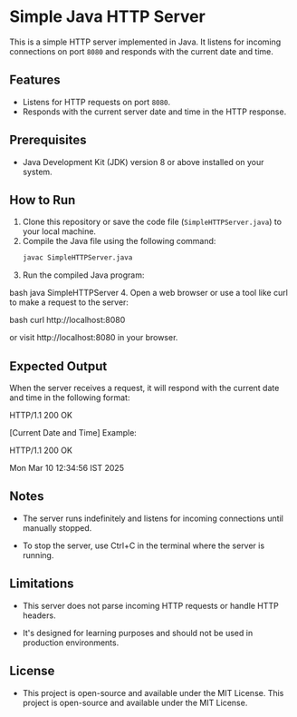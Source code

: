# Simple Java HTTP Server

This is a simple HTTP server implemented in Java. It listens for incoming connections on port `8080` and responds with the current date and time.

## Features
- Listens for HTTP requests on port `8080`.
- Responds with the current server date and time in the HTTP response.

## Prerequisites
- Java Development Kit (JDK) version 8 or above installed on your system.

## How to Run
1. Clone this repository or save the code file (`SimpleHTTPServer.java`) to your local machine.
2. Compile the Java file using the following command:
   ```bash
   javac SimpleHTTPServer.java
3. Run the compiled Java program:

bash
   java SimpleHTTPServer
4. Open a web browser or use a tool like curl to make a request to the server:

bash
   curl http://localhost:8080
   
   or visit http://localhost:8080 in your browser.

## Expected Output
When the server receives a request, it will respond with the current date and time in the following format:

HTTP/1.1 200 OK

[Current Date and Time]
Example:

HTTP/1.1 200 OK

Mon Mar 10 12:34:56 IST 2025
## Notes
- The server runs indefinitely and listens for incoming connections until manually stopped.

- To stop the server, use Ctrl+C in the terminal where the server is running.

## Limitations
- This server does not parse incoming HTTP requests or handle HTTP headers.

- It's designed for learning purposes and should not be used in production environments.

## License
- This project is open-source and available under the MIT License.
This project is open-source and available under the MIT License.
